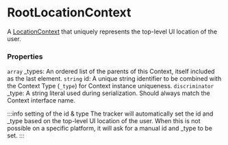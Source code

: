 # RootLocationContext
A [LocationContext](/taxonomy/reference/location-contexts/overview.md) that uniquely represents the top-level UI location of the user.

### Properties
`array` _types: An ordered list of the parents of this Context, itself included as the last element.
`string` id: A unique string identifier to be combined with the Context Type (`_type`) 
for Context instance uniqueness.
`discriminator` _type: A string literal used during serialization. Should always match the Context interface name.

:::info setting of the id & type
The tracker will automatically set the id and _type based on the top-level UI location of the user. When this is not possible on a specific platform, it will ask for a manual id and _type to be set.
:::
